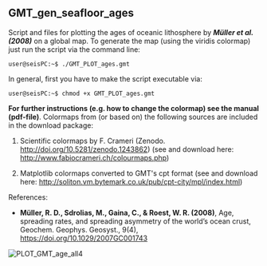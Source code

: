 ## GMT_gen_seafloor_ages

Script and files for plotting the ages of oceanic lithosphere by **_Müller et al. (2008)_** on a global map. To generate the map (using the viridis colormap) just run the script via the command line:

```console
user@seisPC:~$ ./GMT_PLOT_ages.gmt
```
In general, first you have to make the script executable via:
```console
user@seisPC:~$ chmod +x GMT_PLOT_ages.gmt
```

**For further instructions (e.g. how to change the colormap) see the manual (pdf-file)**. Colormaps from (or based on) the following sources are included in the download package:

  1) Scientific colormaps by F. Crameri (Zenodo. http://doi.org/10.5281/zenodo.1243862)
    (see and download here: http://www.fabiocrameri.ch/colourmaps.php)

  2) Matplotlib colormaps converted to GMT's cpt format (see and download here: http://soliton.vm.bytemark.co.uk/pub/cpt-city/mpl/index.html)

References:

- **Müller, R. D., Sdrolias, M., Gaina, C., & Roest, W. R. (2008)**, Age, spreading rates, and spreading
asymmetry of the world’s ocean crust, Geochem. Geophys. Geosyst., 9(4),  https://doi.org/10.1029/2007GC001743



![PLOT_GMT_age_all4](https://user-images.githubusercontent.com/23025878/59592798-082a0380-90f1-11e9-861f-66a6e46deff0.png)
